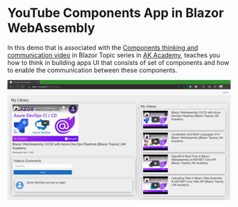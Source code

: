 # YouTube Components App in Blazor WebAssembly

In this demo that is associated with the [Components thinking and communication video](https://youtu.be/8rqivosRmnA) in Blazor Topic series in [AK Academy](http://www.youtube.com/channel/UCRs-PO48PbbS0l7bBhbu5CA), teaches you how to think in building apps UI that consists of set of components and how to enable the communication between these components. 

![Demo UI](https://github.com/aksoftware98/blazor_components/blob/master/YouTubeAppComponents%20.png?raw=true)
